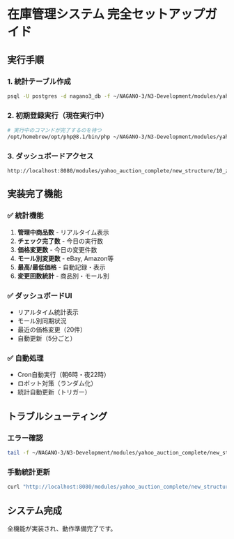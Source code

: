 # 在庫管理システム 完全セットアップガイド

## 実行手順

### 1. 統計テーブル作成
```bash
psql -U postgres -d nagano3_db -f ~/NAGANO-3/N3-Development/modules/yahoo_auction_complete/new_structure/02_scraping/inventory_management/database/statistics_schema.sql
```

### 2. 初期登録実行（現在実行中）
```bash
# 実行中のコマンドが完了するのを待つ
/opt/homebrew/opt/php@8.1/bin/php ~/NAGANO-3/N3-Development/modules/yahoo_auction_complete/new_structure/02_scraping/inventory_management/cron/check_inventory.php --init
```

### 3. ダッシュボードアクセス
```
http://localhost:8080/modules/yahoo_auction_complete/new_structure/10_zaiko/inventory_dashboard.php
```

## 実装完了機能

### ✅ 統計機能
1. **管理中商品数** - リアルタイム表示
2. **チェック完了数** - 今日の実行数
3. **価格変更数** - 今日の変更件数
4. **モール別変更数** - eBay, Amazon等
5. **最高/最低価格** - 自動記録・表示
6. **変更回数統計** - 商品別・モール別

### ✅ ダッシュボードUI
- リアルタイム統計表示
- モール別同期状況
- 最近の価格変更（20件）
- 自動更新（5分ごと）

### ✅ 自動処理
- Cron自動実行（朝6時・夜22時）
- ロボット対策（ランダム化）
- 統計自動更新（トリガー）

## トラブルシューティング

### エラー確認
```bash
tail -f ~/NAGANO-3/N3-Development/modules/yahoo_auction_complete/new_structure/02_scraping/inventory_management/logs/inventory_*.log
```

### 手動統計更新
```bash
curl "http://localhost:8080/modules/yahoo_auction_complete/new_structure/02_scraping/inventory_management/api/inventory_statistics.php?action=dashboard"
```

## システム完成
全機能が実装され、動作準備完了です。
